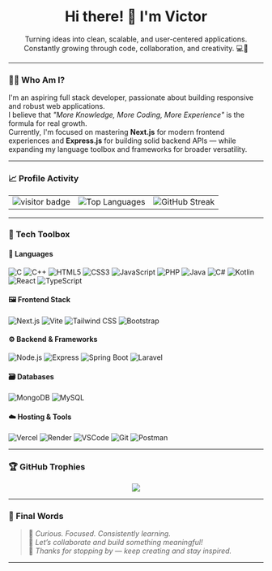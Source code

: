 <h1 align="center">Hi there! 👋 I'm Victor</h1>

<p align="center">
  Turning ideas into clean, scalable, and user-centered applications.<br/>
  Constantly growing through code, collaboration, and creativity. 💻🚀
</p>

---

### 🧑‍💻 Who Am I?

I'm an aspiring full stack developer, passionate about building responsive and robust web applications.  
I believe that _"More Knowledge, More Coding, More Experience"_ is the formula for real growth.  
Currently, I'm focused on mastering **Next.js** for modern frontend experiences and **Express.js** for building solid backend APIs — while expanding my language toolbox and frameworks for broader versatility.

---

### 📈 Profile Activity

<table align="center">
  <tr>
    <td align="center">
      <img src="https://komarev.com/ghpvc/?username=victorio222&label=Visitors&color=blue&style=flat-square" alt="visitor badge"/>
    </td>
    <td align="center">
      <img src="https://github-readme-stats.vercel.app/api/top-langs/?username=victorio222&layout=compact&theme=tokyonight" alt="Top Languages"/>
    </td>
    <td align="center">
      <img src="https://github-readme-streak-stats.herokuapp.com?user=victorio222&theme=tokyonight" alt="GitHub Streak"/>
    </td>
  </tr>
</table>

---

### 🧰 Tech Toolbox

#### 🚀 Languages
![C](https://img.shields.io/badge/-C-111?style=flat-square&logo=c&logoColor=A8B9CC)
![C++](https://img.shields.io/badge/-C++-111?style=flat-square&logo=cpp&logoColor=00599C)
![HTML5](https://img.shields.io/badge/-HTML5-111?style=flat-square&logo=html5)
![CSS3](https://img.shields.io/badge/-CSS3-111?style=flat-square&logo=css3)
![JavaScript](https://img.shields.io/badge/-JavaScript-111?style=flat-square&logo=javascript)
![PHP](https://img.shields.io/badge/-PHP-111?style=flat-square&logo=php)
![Java](https://img.shields.io/badge/-Java-111?style=flat-square&logo=java)
![C#](https://img.shields.io/badge/-C%23-111?style=flat-square&logo=csharp&logoColor=white)
![Kotlin](https://img.shields.io/badge/-Kotlin-111?style=flat-square&logo=kotlin)
![React](https://img.shields.io/badge/-React-111?style=flat-square&logo=react)
![TypeScript](https://img.shields.io/badge/-TypeScript-111?style=flat-square&logo=typescript)

#### 🖼 Frontend Stack
![Next.js](https://img.shields.io/badge/-Next.js-111?style=flat-square&logo=next.js)
![Vite](https://img.shields.io/badge/-Vite-111?style=flat-square&logo=vite)
![Tailwind CSS](https://img.shields.io/badge/-Tailwind%20CSS-111?style=flat-square&logo=tailwind-css)
![Bootstrap](https://img.shields.io/badge/-Bootstrap-111?style=flat-square&logo=bootstrap)

#### ⚙️ Backend & Frameworks
![Node.js](https://img.shields.io/badge/-Node.js-111?style=flat-square&logo=node.js)
![Express](https://img.shields.io/badge/-Express-111?style=flat-square&logo=express)
![Spring Boot](https://img.shields.io/badge/-Spring%20Boot-111?style=flat-square&logo=spring-boot)
![Laravel](https://img.shields.io/badge/-Laravel-111?style=flat-square&logo=laravel)

#### 🗃 Databases
![MongoDB](https://img.shields.io/badge/-MongoDB-111?style=flat-square&logo=mongodb)
![MySQL](https://img.shields.io/badge/-MySQL-111?style=flat-square&logo=mysql)

#### ☁️ Hosting & Tools
![Vercel](https://img.shields.io/badge/-Vercel-111?style=flat-square&logo=vercel)
![Render](https://img.shields.io/badge/-Render-111?style=flat-square&logo=render)
![VSCode](https://img.shields.io/badge/-VSCode-111?style=flat-square&logo=visual-studio-code)
![Git](https://img.shields.io/badge/-Git-111?style=flat-square&logo=git)
![Postman](https://img.shields.io/badge/-Postman-111?style=flat-square&logo=postman)

---

### 🏆 GitHub Trophies

<p align="center">
  <img src="https://github-profile-trophy.vercel.app/?username=victorio222&theme=tokyonight&column=7" />
</p>

---

### 💬 Final Words

> 🌱 _Curious. Focused. Consistently learning._  
> 🤝 _Let’s collaborate and build something meaningful!_  
> 🙏 _Thanks for stopping by — keep creating and stay inspired._

---
